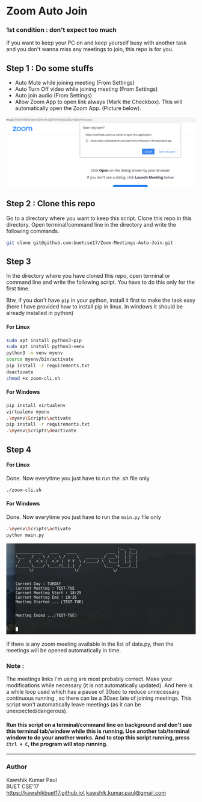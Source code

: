 # Zoom Auto Join
### 1st condition : don't expect too much


If you want to keep your PC on and keep yourself busy with another task and you don't wanna miss any meetings to join, this repo is for you.

## Step 1 : Do some stuffs
* Auto Mute while joining meeting (From Settings)
* Auto Turn Off video while joining meeting (From Settings)
* Auto join audio (From Settings)
* Allow Zoom App to open link always (Mark the Checkbox). This will automatically open the Zoom App. (Picture below).

<img src="assets/allow-zoom-app.png" alt="Zoom Image"/>

## Step 2 : Clone this repo
Go to a directory where you want to keep this script. Clone this repo in this directory. Open terminal/command line in the directory and write the following commands.
```sh
git clone git@github.com:buetcse17/Zoom-Meetings-Auto-Join.git
```

## Step 3

In the directory where you have cloned this repo, open terminal or command line and write the following script. You have to do this only for the first time. 

Btw, if you don't have `pip` in your python, install it first to make the task easy (here I have provided how to install pip in linux. In windows it should be already installed in python)
#### For Linux 
```sh
sudo apt install python3-pip
sudo apt install python3-venv
python3 -m venv myenv
source myenv/bin/activate
pip install -r requirements.txt
deactivate
chmod +x zoom-cli.sh
```
#### For Windows
```sh
pip install virtualenv
virtualenv myenv
.\myenv\Scripts\activate
pip install -r requirements.txt
.\myenv\Scripts\deactivate
```

## Step 4
#### For Linux 
Done. Now everytime you just have to run the .sh file only
```sh
./zoom-cli.sh
```
#### For Windows
Done. Now everytime you just have to run the `main.py` file only
```sh
.\myenv\Scripts\activate
python main.py
```
<img src="assets/zoom-cli-terminal.png" alt="Zoom Image"/>


If there is any zoom meeting available in the list of data.py, then the meetings will be opened automatically in time.
### Note :
The meetings links I'm using are most probably correct. Make your modifications while necessary (it is not automatically updated). And here is a while loop used which has a pause of 30sec to reduce unnecessary continuous running , so there can be a 30sec late of joining meetings.
This script won't automatically leave meetings (as it can be unexpected/dangerous).

#### Run this script on a terminal/command line on background and don't use this terminal tab/window while this is running. Use another tab/terminal window to do your another works. And to stop this script running, press `Ctrl + C`, the program will stop running.

----
### Author
Kawshik Kumar Paul\
BUET CSE'17\
https://kawshikbuet17.github.io\
kawshik.kumar.paul@gmail.com